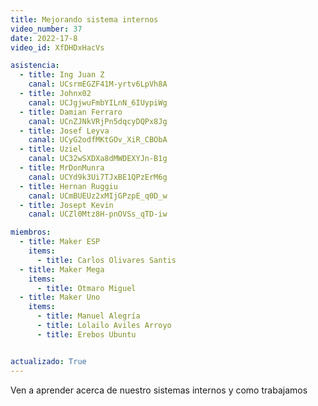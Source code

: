 ```yaml
---
title: Mejorando sistema internos
video_number: 37
date: 2022-17-8
video_id: XfDHDxHacVs

asistencia:
  - title: Ing Juan Z
    canal: UCsrmEGZF41M-yrtv6LpVh8A
  - title: Johnx02
    canal: UCJgjwuFmbYILnN_6IUypiWg
  - title: Damian Ferraro
    canal: UCnZJNkVRjPn5dqcyDQPx8Jg
  - title: Josef Leyva
    canal: UCyG2odfMKtGOv_XiR_CBObA
  - title: Uziel
    canal: UC32wSXDXa8dMWDEXYJn-B1g
  - title: MrDonMunra
    canal: UCYd9k3Ui7TJxBE1QPzErM6g
  - title: Hernan Ruggiu
    canal: UCmBUEUz2xMIjGPzpE_q0D_w
  - title: Josept Kevin
    canal: UCZl0Mtz8H-pnOVSs_qTD-iw

miembros:
  - title: Maker ESP
    items:
      - title: Carlos Olivares Santis
  - title: Maker Mega
    items:
      - title: Otmaro Miguel
  - title: Maker Uno
    items:
      - title: Manuel Alegría
      - title: Lolailo Aviles Arroyo
      - title: Erebos Ubuntu


actualizado: True
---
```


Ven a aprender acerca de nuestro sistemas internos y como trabajamos